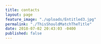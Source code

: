 ```yaml
---
title: contacts
layout: page
feature_image: "./uploads/Entitled3.jpg"
permalink: "./ThisShouldMatchTheTitle"
date: 2018-07-02 20:43:03 -0400
published: false
---
```

